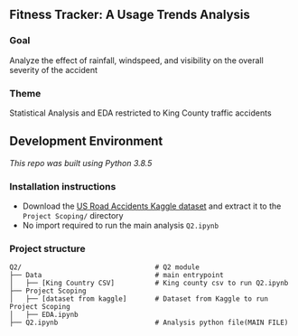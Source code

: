 ## Fitness Tracker: A Usage Trends Analysis

### Goal
Analyze the effect of rainfall, windspeed, and visibility on the overall severity of the accident

### Theme 
Statistical Analysis and EDA restricted to King County traffic accidents

## Development Environment
*This repo was built using Python 3.8.5*

### Installation instructions
- Download the [US Road Accidents Kaggle dataset](https://www.kaggle.com/datasets/sobhanmoosavi/us-accidents) and extract it to the `Project Scoping/` directory
- No import required to run the main analysis `Q2.ipynb`

### Project structure
```
Q2/                                 # Q2 module
├── Data                            # main entrypoint
│   ├── [King Country CSV]          # King county csv to run Q2.ipynb
├── Project Scoping
│   ├── [dataset from kaggle]       # Dataset from Kaggle to run Project Scoping
│   ├── EDA.ipynb
├── Q2.ipynb                        # Analysis python file(MAIN FILE)
```

